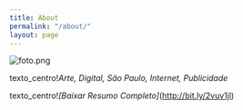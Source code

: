 ```yaml
---
title: About
permalink: "/about/"
layout: page
---
```


![foto.png](/uploads/foto.png)

texto_centro!*Arte, Digital, São Paulo, Internet, Publicidade*

texto_centro!*[Baixar Resumo Completo]*(http://bit.ly/2vuv1jl)